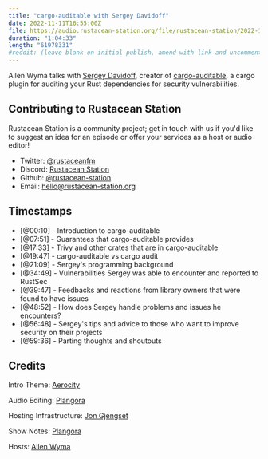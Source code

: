 ```yaml
---
title: "cargo-auditable with Sergey Davidoff"
date: 2022-11-11T16:55:00Z
file: https://audio.rustacean-station.org/file/rustacean-station/2022-11-11-sergey-davidoff.mp3
duration: "1:04:33"
length: "61978331"
#reddit: (leave blank on initial publish, amend with link and uncomment this line after Reddit thread has been posted)
---
```

Allen Wyma talks with [Sergey Davidoff](https://github.com/Shnatsel), creator of [cargo-auditable](https://github.com/rust-secure-code/cargo-auditable), a cargo plugin for auditing your Rust dependencies for security vulnerabilities.

## Contributing to Rustacean Station

Rustacean Station is a community project; get in touch with us if you'd like to suggest an idea for an episode or offer your services as a host or audio editor!

- Twitter: [@rustaceanfm](https://twitter.com/rustaceanfm)
- Discord: [Rustacean Station](https://discord.gg/cHc3Gyc)
- Github: [@rustacean-station](https://github.com/rustacean-station/)
- Email: [hello@rustacean-station.org](mailto:hello@rustacean-station.org)

## Timestamps 
- [@00:10] - Introduction to cargo-auditable
- [@07:51] - Guarantees that cargo-auditable provides
- [@17:33] - Trivy and other crates that are in cargo-auditable
- [@19:47] - cargo-auditable vs cargo audit
- [@21:09] - Sergey's programming background 
- [@34:49] - Vulnerabilities Sergey was able to encounter and reported to RustSec
- [@39:47] - Feedbacks and reactions from library owners that were found to have issues
- [@48:52] - How does Sergey handle problems and issues he encounters?
- [@56:48] - Sergey's tips and advice to those who want to improve security on their projects
- [@59:36] - Parting thoughts and shoutouts

## Credits
Intro Theme: [Aerocity](https://twitter.com/AerocityMusic)

Audio Editing: [Plangora](https://twitter.com/plangora)

Hosting Infrastructure: [Jon Gjengset](https://twitter.com/jonhoo/)

Show Notes: [Plangora](https://twitter.com/plangora)

Hosts: [Allen Wyma](https://twitter.com/allenwyma)
